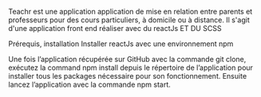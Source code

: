 Teachr est une application  application de mise en 
relation entre parents et professeurs pour des cours 
particuliers, à domicile ou à distance.
Il s'agit d'une application front end réaliser
avec du reactJs ET DU SCSS

Prérequis, installation
Installer reactJs avec une environnement npm

Une fois l’application récupérée sur GitHub avec la
commande git clone, exécutez la command npm install 
depuis le répertoire de l’application pour installer 
tous les packages nécessaire pour son fonctionnement.
Ensuite lancez l’application avec la commande npm start.
